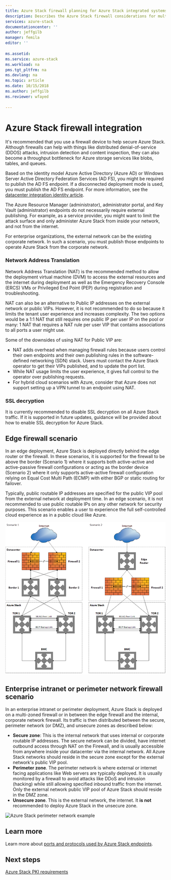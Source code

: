 ```yaml
---
title: Azure Stack firewall planning for Azure Stack integrated systems | Microsoft Docs
description: Describes the Azure Stack firewall considerations for multi-node Azure Stack Azure-connected deployments.
services: azure-stack
documentationcenter: ''
author: jeffgilb
manager: femila
editor: ''

ms.assetid: 
ms.service: azure-stack
ms.workload: na
pms.tgt_pltfrm: na
ms.devlang: na
ms.topic: article
ms.date: 10/15/2018
ms.author: jeffgilb
ms.reviewer: wfayed

---
```

# Azure Stack firewall integration
It's recommended that you use a firewall device to help secure Azure Stack. Although firewalls can help with things like distributed denial-of-service (DDOS) attacks, intrusion detection and content inspection, they can also become a throughput bottleneck for Azure storage services like blobs, tables, and queues.

Based on the identity model Azure Active Directory (Azure AD) or Windows Server Active Directory Federation Services (AD FS), you might be required to publish the AD FS endpoint. If a disconnected deployment mode is used, you must publish the AD FS endpoint. For more information, see the [datacenter integration identity article](azure-stack-integrate-identity.md).

The Azure Resource Manager (administrator), administrator portal, and Key Vault (administrator) endpoints do not necessarily require external publishing. For example, as a service provider, you might want to limit the attack surface and only administer Azure Stack from inside your network, and not from the internet.

For enterprise organizations, the external network can be the existing corporate network. In such a scenario, you must publish those endpoints to operate Azure Stack from the corporate network.

### Network Address Translation
Network Address Translation (NAT) is the recommended method to allow the deployment virtual machine (DVM) to access the external resources and the internet during deployment as well as the Emergency Recovery Console (ERCS) VMs or Privileged End Point (PEP) during registration and troubleshooting.

NAT can also be an alternative to Public IP addresses on the external network or public VIPs. However, it is not recommended to do so because it limits the tenant user experience and increases complexity. The two options would be a 1:1 NAT that still requires one public IP per user IP on the pool or many: 1 NAT that requires a NAT rule per user VIP that contains associations to all ports a user might use.

Some of the downsides of using NAT for Public VIP are:
- NAT adds overhead when managing firewall rules because users control their own endpoints and their own publishing rules in the software-defined networking (SDN) stack. Users must contact the Azure Stack operator to get their VIPs published, and to update the port list.
- While NAT usage limits the user experience, it gives full control to the operator over publishing requests.
- For hybrid cloud scenarios with Azure, consider that Azure does not support setting up a VPN tunnel to an endpoint using NAT.

### SSL decryption
It is currently recommended to disable SSL decryption on all Azure Stack traffic. If it is supported in future updates, guidance will be provided about how to enable SSL decryption for Azure Stack.

## Edge firewall scenario
In an edge deployment, Azure Stack is deployed directly behind the edge router or the firewall. In these scenarios, it is supported for the firewall to be above the border (Scenario 1) where it supports both active-active and active-passive firewall configurations or acting as the border device (Scenario 2) where it only supports active-active firewall configuration relying on Equal Cost Multi Path (ECMP) with either BGP or static routing for failover.

Typically, public routable IP addresses are specified for the public VIP pool from the external network at deployment time. In an edge scenario, it is not recommended to use public routable IPs on any other network for security purposes. This scenario enables a user to experience the full self-controlled cloud experience as in a public cloud like Azure.  

![Azure Stack edge firewall example](.\media\azure-stack-firewall\firewallScenarios.png)

## Enterprise intranet or perimeter network firewall scenario
In an enterprise intranet or perimeter deployment, Azure Stack is deployed on a multi-zoned firewall or in between the edge firewall and the internal, corporate network firewall. Its traffic is then distributed between the secure, perimeter network (or DMZ), and unsecure zones as described below:

- **Secure zone**: This is the internal network that uses internal or corporate routable IP addresses. The secure network can be divided, have internet outbound access through NAT on the Firewall, and is usually accessible from anywhere inside your datacenter via the internal network. All Azure Stack networks should reside in the secure zone except for the external network's public VIP pool.
- **Perimeter zone**. The perimeter network is where external or internet facing applications like Web servers are typically deployed. It is usually monitored by a firewall to avoid attacks like DDoS and intrusion (hacking) while still allowing specified inbound traffic from the internet. Only the external network public VIP pool of Azure Stack should reside in the DMZ zone.
- **Unsecure zone**. This is the external network, the internet. It **is not** recommended to deploy Azure Stack in the unsecure zone.

![Azure Stack perimeter network example](.\media\azure-stack-firewall\perimeter-network-scenario.png)

## Learn more
Learn more about [ports and protocols used by Azure Stack endpoints](azure-stack-integrate-endpoints.md).

## Next steps
[Azure Stack PKI requirements](azure-stack-pki-certs.md)

